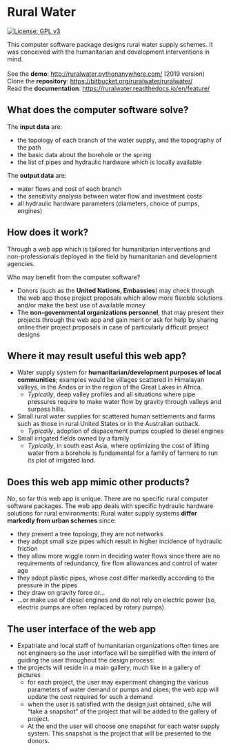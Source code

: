 # Rural Water #

[![License: GPL v3](https://img.shields.io/badge/License-GPLv3-blue.svg)](https://www.gnu.org/licenses/gpl-3.0)

This computer software package designs rural water supply schemes. 
It was conceived with the humanitarian and development interventions in mind.  
<br/>
See the **demo**: <http://ruralwater.pythonanywhere.com/> (2019 version)<br/> 
Clone the **repository**: <https://bitbucket.org/ruralwater/ruralwater/><br/> 
Read the **documentation**: <https://ruralwater.readthedocs.io/en/feature/><br/> 

 
## What does the computer software solve? ##

The **input data** are:
* the topology of each branch of the water supply, and the topography of the path
* the basic data about the borehole or the spring
* the list of pipes and hydraulic hardware which is locally available

The **output data** are:
* water flows and cost of each branch
* the sensitivity analysis between water flow and investment costs
* all hydraulic hardware parameters (diameters, choice of pumps, engines)


## How does it work? ##

Through a web app which is tailored for humanitarian interventions and 
non-professionals deployed in the field by humanitarian and development agencies.

Who may benefit from the computer software?
* Donors (such as the **United Nations, Embassies**) may check through the web 
  app those project proposals which allow more flexible solutions and/or make 
  the best use of available money
* The **non-governmental organizations personnel**, that may present their projects 
  through the web app and gain merit or ask for help by sharing online their project 
  proposals in case of particularly difficult project designs


## Where it may result useful this web app?

* Water supply system for **humanitarian/development purposes of local communities**; 
  examples would be villages scattered in Himalayan valleys, in the Andes or in the 
  region of the Great Lakes in Africa.
  * _Typically_, deep valley profiles and all situations where pipe pressures require 
    to make water flow by gravity through valleys and surpass hills.
* Small rural water supplies for scattered human settlements and farms such as those 
  in rural United States or in the Australian outback.
  * _Typically_, adoption of dispacement pumps coupled to diesel engines
* Small irrigated fields owned by a family
  * _Typically_, in south east Asia, where optimizing the cost of lifting water 
    from a  borehole is fundamental for a family of farmers to run its plot of 
    irrigated land.


## Does this web app mimic other products?

No, so far this web app is unique. There are no specific rural computer software packages.
The web app deals with specific hydraulic hardware solutions for rural environments:
Rural water supply systems **differ markedly from urban schemes** since:
* they present a tree topology, they are not networks
* they adopt small size pipes which result in higher incidence of hydraulic friction
* they allow more wiggle room in deciding water flows since there are no requirements of redundancy, fire flow allowances and control of water age
* they adopt plastic pipes, whose cost differ markedly according to the pressure in the pipes
* they draw on gravity force or…
* …or make use of diesel engines and do not rely on electric power (so, electric pumps are often replaced by rotary pumps).


## The user interface of the web app

* Expatriate and local staff of humanitarian organizations often times are not engineers so the user interface will be simplified with the intent of guiding the user throughout the design process:
* the projects will reside in a main gallery, much like in a gallery of pictures
  * for each project, the user may experiment changing the various parameters of water demand or pumps and pipes; the web app will update the cost required for such a demand
  * when the user is satisfied with the design just obtained, s/he will “take a snapshot” of the project that will be added to the gallery of project.
  * At the end the user will choose one snapshot for each water supply system. This snapshot is the project that will be presented to the donors.
